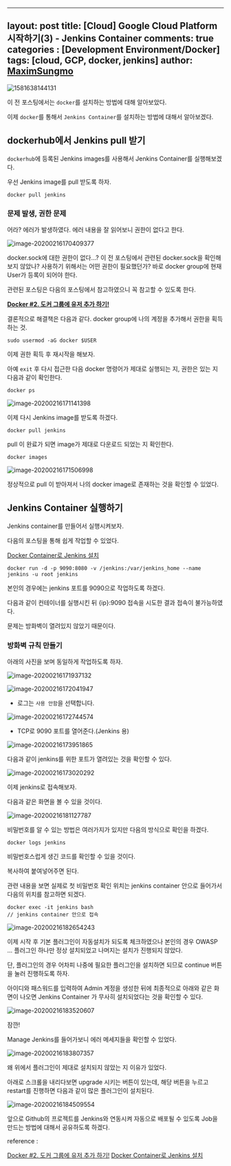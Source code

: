 
---
layout: post
title:  [Cloud] Google Cloud Platform 시작하기(3) - Jenkins Container
comments: true
categories : [Development Environment/Docker]
tags: [cloud, GCP, docker, jenkins]
author: [MaximSungmo](https://maximsungmo.github.io/)
---



![1581638144131](/assets/images/1581638144131.png)



이 전 포스팅에서는 `docker`를 설치하는 방법에 대해 알아보았다.



이제 `docker`를 통해서 `Jenkins Container`를 설치하는 방법에 대해서 알아보겠다. 

## dockerhub에서 Jenkins pull 받기

`dockerhub`에 등록된 Jenkins images를 사용해서 Jenkins Container를 실행해보겠다.

우선 Jenkins image를 pull 받도록 하자.

```
docker pull jenkins 
```

### 문제 발생, 권한 문제

어라? 에러가 발생하였다. 에러 내용을 잘 읽어보니 권한이 없다고 한다. 

![image-20200216170409377](/assets/images/image-20200216170409377.png)

docker.sock에 대한 권한이 없다...? 이 전 포스팅에서 관련된 docker.sock을 확인해보지 않았나? 사용하기 위해서는 어떤 권한이 필요했던가? 바로 docker group에 현재 User가 등록이 되어야 한다. 

관련된 포스팅은 다음의 포스팅에서 참고하였으니 꼭 참고할 수 있도록 한다.

[**Docker #2. 도커 그룹에 유저 추가 하기!**](https://gmyankee.tistory.com/179)

결론적으로 해결책은 다음과 같다. docker group에 나의 계정을 추가해서 권한을 획득하는 것.

```
sudo usermod -aG docker $USER
```

이제 권한 획득 후 재시작을 해보자.

아예 `exit` 후 다시 접근한 다음 docker 명령어가 제대로 실행되는 지, 권한은 있는 지 다음과 같이 확인한다.

```
docker ps 
```

![image-20200216171141398](/assets/images/image-20200216171141398.png)



이제 다시 Jenkins image를 받도록 하겠다.

```
docker pull jenkins 
```

pull 이 완료가 되면 image가 제대로 다운로드 되었는 지 확인한다.

```
docker images
```

![image-20200216171506998](/assets/images/image-20200216171506998.png)

정상적으로 pull 이 받아져서 나의 docker image로 존재하는 것을 확인할 수 있었다.



## Jenkins Container 실행하기

Jenkins container를 만들어서 실행시켜보자.

다음의 포스팅을 통해 쉽게 작업할 수 있었다.

[Docker Container로 Jenkins 설치](https://www.leafcats.com/215)



```
docker run -d -p 9090:8080 -v /jenkins:/var/jenkins_home --name jenkins -u root jenkins
```

본인의 경우에는 jenkins 포트를 9090으로 작업하도록 하겠다. 

다음과 같이 컨테이너를 실행시킨 뒤 {ip}:9090 접속을 시도한 결과 접속이 불가능하였다.

문제는 방화벽이 열려있지 않았기 때문이다. 



### 방화벽 규칙 만들기 

아래의 사진을 보며 동일하게 작업하도록 하자.

![image-20200216171937132](/assets/images/image-20200216171937132.png)



![image-20200216172041947](/assets/images/image-20200216172041947.png)

- 로그는 `사용 안함`을 선택합니다. 

![image-20200216172744574](/assets/images/image-20200216172744574.png)

- TCP로 9090 포트를 열어준다.(Jenkins 용)

![image-20200216173951865](/assets/images/image-20200216173951865.png)



다음과 같이 jenkins를 위한 포트가 열려있는 것을 확인할 수 있다.

![image-20200216173020292](/assets/images/image-20200216173020292.png)



이제 jenkins로 접속해보자.

다음과 같은 화면을 볼 수 있을 것이다.

![image-20200216181127787](/assets/images/image-20200216181127787.png)

비밀번호를 알 수 있는 방법은 여러가지가 있지만 다음의 방식으로 확인을 하겠다.

```
docker logs jenkins
```

비밀번호스럽게 생긴 코드를 확인할 수 있을 것이다.

복사하여 붙여넣어주면 된다.



관련 내용을 보면 실제로 첫 비밀번호 확인 위치는 jenkins container 안으로 들어가서 다음의 위치를 참고하면 되겠다.

```
docker exec -it jenkins bash
// jenkins container 안으로 접속
```

![image-20200216182654243](/assets/images/image-20200216182654243.png)



이제 시작 후 기본 플러그인이 자동설치가 되도록 체크하였으나 본인의 경우 OWASP ... 플러그인 하나만 정상 설치되었고 나머지는 설치가 진행되지 않았다. 

단, 플러그인의 경우 어차피 나중에 필요한 플러그인을 설치하면 되므로 continue 버튼을 눌러 진행하도록 하자.



아이디와 패스워드를 입력하여 Admin 계정을 생성한 뒤에 최종적으로 아래와 같은 화면이 나오면 Jenkins Container 가 무사히 설치되었다는 것을 확인할 수 있다.

![image-20200216183520607](/assets/images/image-20200216183520607.png)



잠깐! 

Manage Jenkins를 들어가보니 에러 메세지들을 확인할 수 있었다.

![image-20200216183807357](/assets/images/image-20200216183807357.png)



왜 위에서 플러그인이 제대로 설치되지 않았는 지 이유가 있었다.

아래로 스크롤을 내리다보면 upgrade 시키는 버튼이 있는데, 해당 버튼을 누르고 restart를 진행하면 다음과 같이 많은 플러그인이 설치된다.

![image-20200216184509554](/assets/images/image-20200216184509554.png)



앞으로 Github의 프로젝트를 Jenkins와 연동시켜 자동으로 배포될 수 있도록 Job을 만드는 방법에 대해서 공유하도록 하겠다.



reference : 

[Docker #2. 도커 그룹에 유저 추가 하기!](https://gmyankee.tistory.com/179)
[Docker Container로 Jenkins 설치](https://www.leafcats.com/215)